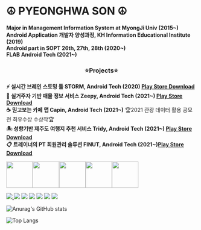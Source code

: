 # ☮ PYEONGHWA SON ☮

**Major in Management Information System at MyongJi Univ (2015~)**  
**Android Application 개발자 양성과정, KH Information Educational Institute (2019)**  
**Android part in SOPT 26th, 27th, 28th (2020~)**  
**FLAB Android Tech (2021~)**

### <center> ⭐Projects⭐ <center/>  
 
**⚡ 실시간 브레인 스토밍 툴 STORM,  Android Tech (2020) [Play Store Download](https://play.google.com/store/apps/details?id=com.stormers.storm)**  
**🏡 실거주자 기반 매물 정보 서비스 Zeepy,  Android Tech (2021~) [Play Store Download](https://play.google.com/store/apps/details?id=com.zeepy.zeepyforandroid)**  
**☕ 믿고보는 카페 맵 Capin,  Android Tech  (2021~)**  🏆2021 관광 데이터 활용 공모전 최우수상 수상작🏆  
**🏝 성향기반 제주도 여행지 추천 서비스 Tridy,  Android Tech (2021~) [Play Store Download](https://play.google.com/store/apps/details?id=org.journey.tridy_android)**  
**📋 트레이너의 PT 회원관리 솔루션 FINUT,  Android Tech (2021~)[Play Store Download](https://play.google.com/store/apps/details?id=org.flab.finut)**  

<img src="https://user-images.githubusercontent.com/56873136/145401778-02211fad-e4d0-4220-ae1d-0746930c4c57.png" width=70 height = 70/><img src="https://user-images.githubusercontent.com/56873136/145966879-1c794ff1-8a0f-4fa9-aa24-9629185f91b3.png" width=70 height = 70/><img src="https://user-images.githubusercontent.com/56873136/145967194-352610f6-8a74-4c14-9864-fd4251622e66.png" width=70 height = 70/><img src="https://user-images.githubusercontent.com/56873136/145968760-5af7a662-ab7b-44bd-aa7a-9d976f4ff621.png" width=70 height = 70/><img src="https://user-images.githubusercontent.com/56873136/145968109-75931fe1-e348-40fa-9c97-96093e931816.png" width=70 height = 70/>


<a href="https://github.com/SONPYEONGHWA/SONPYEONGHWA/edit/main/README.md" target="_blank"><img src="https://img.shields.io/badge/Kotlin-orange?style=flat-square&logo=Kotlin&logoColor=white"/> <a href="https://github.com/SONPYEONGHWA/SONPYEONGHWA/edit/main/README.md" target="_blank"><img src="https://img.shields.io/badge/Java-007396?style=flat-square&logo=java&logoColor=white"/></a> <a href="https://github.com/SONPYEONGHWA/SONPYEONGHWA/edit/main/README.md" target="_blank"><img src="https://img.shields.io/badge/AndroidStudio-3DDC84?style=flat-square&logo=androidstudio&logoColor=white"/></a> <a href="https://github.com/SONPYEONGHWA/SONPYEONGHWA/edit/main/README.md" target="_blank"><img src="https://img.shields.io/badge/Python-3776AB?style=flat-square&logo=python&logoColor=white"/></a> <a href="https://github.com/SONPYEONGHWA/SONPYEONGHWA/edit/main/README.md" target="_blank"><img src="https://img.shields.io/badge/SAP-0FAAFF?style=flat-square&logo=SAP&logoColor=white"/></a> <a href="https://github.com/SONPYEONGHWA/SONPYEONGHWA/edit/main/README.md" target="_blank"><img src="https://img.shields.io/badge/Notion-000000?style=flat-square&logo=notion&logoColor=white"/></a> <a href="https://github.com/SONPYEONGHWA/SONPYEONGHWA/edit/main/README.md" target="_blank"><img src="https://img.shields.io/badge/Slack-4a154b?style=flat-square&logo=notion&logoColor=white"/></a> 


![Anurag's GitHub stats](https://github-readme-stats.vercel.app/api?username=SONPYEONGHWA&hide=contribs,prs)

![Top Langs](https://github-readme-stats.vercel.app/api/top-langs/?username=SONPYEONGHWA&layout=compact)


